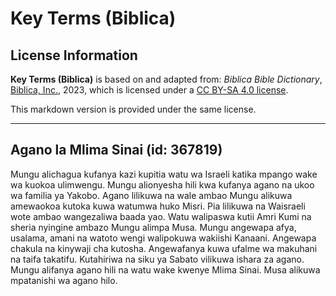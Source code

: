 # Key Terms (Biblica)

## License Information

**Key Terms (Biblica)** is based on and adapted from: _Biblica Bible Dictionary_, [Biblica, Inc.](https://www.biblica.com/), 2023, which is licensed under a [CC BY-SA 4.0 license](https://creativecommons.org/licenses/by-sa/4.0/legalcode.en).

This markdown version is provided under the same license.



--------------------------------

## Agano la Mlima Sinai (id: 367819)

Mungu alichagua kufanya kazi kupitia watu wa Israeli katika mpango wake wa kuokoa ulimwengu. Mungu alionyesha hili kwa kufanya agano na ukoo wa familia ya Yakobo. Agano lilikuwa na wale ambao Mungu alikuwa amewaokoa kutoka kuwa watumwa huko Misri. Pia lilikuwa na Waisraeli wote ambao wangezaliwa baada yao. Watu walipaswa kutii Amri Kumi na sheria nyingine ambazo Mungu alimpa Musa. Mungu angewapa afya, usalama, amani na watoto wengi walipokuwa wakiishi Kanaani. Angewapa chakula na kinywaji cha kutosha. Angewafanya kuwa ufalme wa makuhani na taifa takatifu. Kutahiriwa na siku ya Sabato vilikuwa ishara za agano. Mungu alifanya agano hili na watu wake kwenye Mlima Sinai. Musa alikuwa mpatanishi wa agano hilo.


